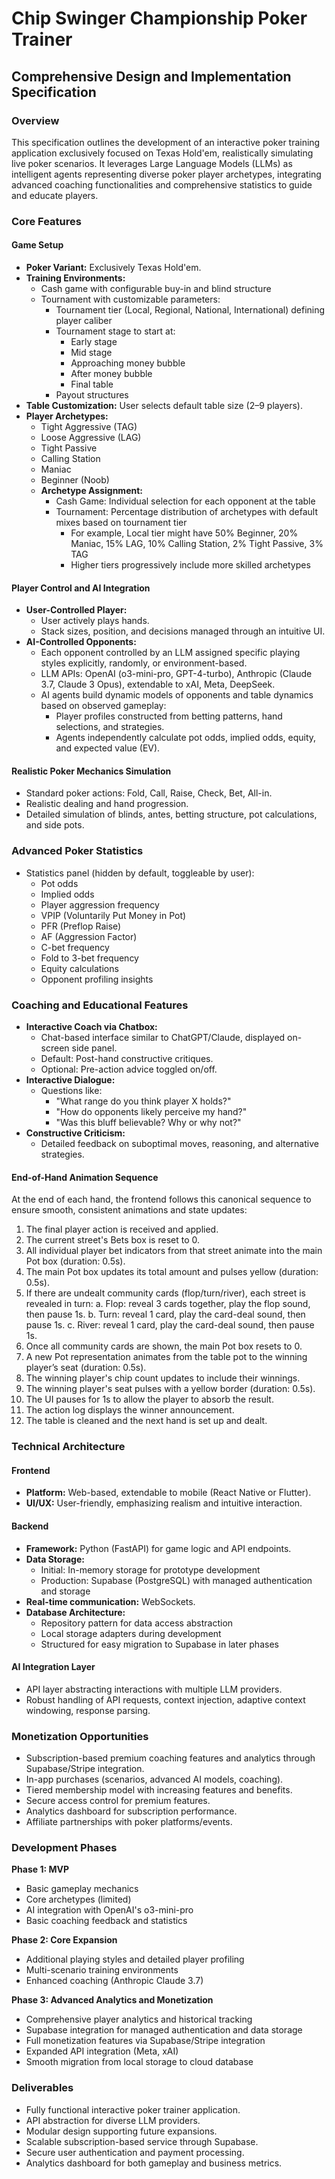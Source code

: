# Chip Swinger Championship Poker Trainer
## Comprehensive Design and Implementation Specification

### Overview
This specification outlines the development of an interactive poker training application exclusively focused on Texas Hold'em, realistically simulating live poker scenarios. It leverages Large Language Models (LLMs) as intelligent agents representing diverse poker player archetypes, integrating advanced coaching functionalities and comprehensive statistics to guide and educate players.

### Core Features

#### Game Setup
- **Poker Variant:** Exclusively Texas Hold'em.
- **Training Environments:**
  - Cash game with configurable buy-in and blind structure
  - Tournament with customizable parameters:
    - Tournament tier (Local, Regional, National, International) defining player caliber
    - Tournament stage to start at:
      - Early stage
      - Mid stage
      - Approaching money bubble
      - After money bubble
      - Final table
    - Payout structures
- **Table Customization:** User selects default table size (2–9 players).
- **Player Archetypes:**
  - Tight Aggressive (TAG)
  - Loose Aggressive (LAG)
  - Tight Passive
  - Calling Station
  - Maniac
  - Beginner (Noob)
  - **Archetype Assignment:**
    - Cash Game: Individual selection for each opponent at the table
    - Tournament: Percentage distribution of archetypes with default mixes based on tournament tier
      - For example, Local tier might have 50% Beginner, 20% Maniac, 15% LAG, 10% Calling Station, 2% Tight Passive, 3% TAG
      - Higher tiers progressively include more skilled archetypes

#### Player Control and AI Integration
- **User-Controlled Player:**
  - User actively plays hands.
  - Stack sizes, position, and decisions managed through an intuitive UI.
- **AI-Controlled Opponents:**
  - Each opponent controlled by an LLM assigned specific playing styles explicitly, randomly, or environment-based.
  - LLM APIs: OpenAI (o3-mini-pro, GPT-4-turbo), Anthropic (Claude 3.7, Claude 3 Opus), extendable to xAI, Meta, DeepSeek.
  - AI agents build dynamic models of opponents and table dynamics based on observed gameplay:
    - Player profiles constructed from betting patterns, hand selections, and strategies.
    - Agents independently calculate pot odds, implied odds, equity, and expected value (EV).

#### Realistic Poker Mechanics Simulation
- Standard poker actions: Fold, Call, Raise, Check, Bet, All-in.
- Realistic dealing and hand progression.
- Detailed simulation of blinds, antes, betting structure, pot calculations, and side pots.

### Advanced Poker Statistics
- Statistics panel (hidden by default, toggleable by user):
  - Pot odds
  - Implied odds
  - Player aggression frequency
  - VPIP (Voluntarily Put Money in Pot)
  - PFR (Preflop Raise)
  - AF (Aggression Factor)
  - C-bet frequency
  - Fold to 3-bet frequency
  - Equity calculations
  - Opponent profiling insights

### Coaching and Educational Features
- **Interactive Coach via Chatbox:**
  - Chat-based interface similar to ChatGPT/Claude, displayed on-screen side panel.
  - Default: Post-hand constructive critiques.
  - Optional: Pre-action advice toggled on/off.
- **Interactive Dialogue:**
  - Questions like:
    - "What range do you think player X holds?"
    - "How do opponents likely perceive my hand?"
    - "Was this bluff believable? Why or why not?"
- **Constructive Criticism:**
  - Detailed feedback on suboptimal moves, reasoning, and alternative strategies.

#### End-of-Hand Animation Sequence

At the end of each hand, the frontend follows this canonical sequence to ensure smooth, consistent animations and state updates:

1. The final player action is received and applied.
2. The current street's Bets box is reset to 0.
3. All individual player bet indicators from that street animate into the main Pot box (duration: 0.5s).
4. The main Pot box updates its total amount and pulses yellow (duration: 0.5s).
5. If there are undealt community cards (flop/turn/river), each street is revealed in turn:
   a. Flop: reveal 3 cards together, play the flop sound, then pause 1s.
   b. Turn: reveal 1 card, play the card-deal sound, then pause 1s.
   c. River: reveal 1 card, play the card-deal sound, then pause 1s.
6. Once all community cards are shown, the main Pot box resets to 0.
7. A new Pot representation animates from the table pot to the winning player’s seat (duration: 0.5s).
8. The winning player's chip count updates to include their winnings.
9. The winning player's seat pulses with a yellow border (duration: 0.5s).
10. The UI pauses for 1s to allow the player to absorb the result.
11. The action log displays the winner announcement.
12. The table is cleaned and the next hand is set up and dealt.

### Technical Architecture

#### Frontend
- **Platform:** Web-based, extendable to mobile (React Native or Flutter).
- **UI/UX:** User-friendly, emphasizing realism and intuitive interaction.

#### Backend
- **Framework:** Python (FastAPI) for game logic and API endpoints.
- **Data Storage:** 
  - Initial: In-memory storage for prototype development
  - Production: Supabase (PostgreSQL) with managed authentication and storage
- **Real-time communication:** WebSockets.
- **Database Architecture:** 
  - Repository pattern for data access abstraction
  - Local storage adapters during development
  - Structured for easy migration to Supabase in later phases

#### AI Integration Layer
- API layer abstracting interactions with multiple LLM providers.
- Robust handling of API requests, context injection, adaptive context windowing, response parsing.

### Monetization Opportunities
- Subscription-based premium coaching features and analytics through Supabase/Stripe integration.
- In-app purchases (scenarios, advanced AI models, coaching).
- Tiered membership model with increasing features and benefits.
- Secure access control for premium features.
- Analytics dashboard for subscription performance.
- Affiliate partnerships with poker platforms/events.

### Development Phases

**Phase 1: MVP**
- Basic gameplay mechanics
- Core archetypes (limited)
- AI integration with OpenAI's o3-mini-pro
- Basic coaching feedback and statistics

**Phase 2: Core Expansion**
- Additional playing styles and detailed player profiling
- Multi-scenario training environments
- Enhanced coaching (Anthropic Claude 3.7)

**Phase 3: Advanced Analytics and Monetization**
- Comprehensive player analytics and historical tracking
- Supabase integration for managed authentication and data storage
- Full monetization features via Supabase/Stripe integration
- Expanded API integration (Meta, xAI)
- Smooth migration from local storage to cloud database

### Deliverables
- Fully functional interactive poker trainer application.
- API abstraction for diverse LLM providers.
- Modular design supporting future expansions.
- Scalable subscription-based service through Supabase.
- Secure user authentication and payment processing.
- Analytics dashboard for both gameplay and business metrics.